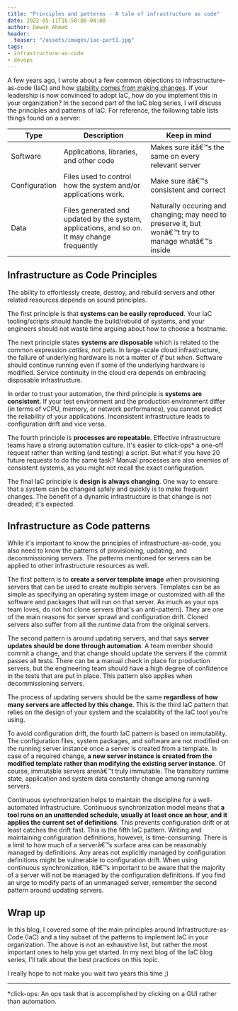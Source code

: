 ```yaml
---
title: "Principles and patterns - A tale of infrastructure as code"
date: 2022-05-11T16:50:00-04:00
author: Dewan Ahmed
header:
  teaser: "/assets/images/iac-part1.jpg"
tags:
- infrastructure-as-code
- devops
---
```



A few years ago, I wrote about a few common objections to infrastructure-as-code (IaC) and how [stability comes from making changes](https://www.dewanahmed.com/stability-from-iac/). If your leadership is now convinced to adopt IaC, how do you implement this in your organization? In the second part of the IaC blog series, I will discuss the principles and patterns of IaC.
For reference, the following table lists things found on a server:
 
| Type  | Description  | Keep in mind  |
|---|---|---|
| Software  | Applications, libraries, and other code  | Makes sure itâ€™s the same on every relevant server  |
| Configuration  | Files used to control how the system and/or applications work.  | Make sure itâ€™s consistent and correct  |
| Data  | Files generated and updated by the system, applications, and so on. It may change frequently  | Naturally occuring and changing; may need to preserve it, but wonâ€™t try to manage whatâ€™s inside  |
 
 
## Infrastructure as Code Principles

The ability to effortlessly create, destroy, and rebuild servers and other related resources depends on sound principles.

The first principle is that **systems can be easily reproduced**. Your IaC tooling/scripts should handle the build/rebuild of systems, and your engineers should not waste time arguing about how to choose a hostname.

The next principle states **systems are disposable** which is related to the common expression *cattles, not pets*. In large-scale cloud infrastructure, the failure of underlying hardware is not a matter of *if* but *when*. Software should continue running even if some of the underlying hardware is modified. Service continuity in the cloud era depends on embracing disposable infrastructure.

In order to trust your automation, the third principle is **systems are consistent**. If your test environment and the production environment differ (in terms of vCPU, memory, or network performance), you cannot predict the reliability of your applications. Inconsistent infrastructure leads to configuration drift and vice versa. 

The fourth principle is **processes are repeatable**. Effective infrastructure teams have a strong automation culture. It's easier to click-ops* a one-off request rather than writing (and testing) a script. But what if you have 20 future requests to do the same task? Manual processes are also enemies of consistent systems, as you might not recall the exact configuration.

The final IaC principle is **design is always changing**. One way to ensure that a system can be changed safely and quickly is to make frequent changes. The benefit of a dynamic infrastructure is that change is not dreaded; it's expected.

## Infrastructure as Code patterns

While it's important to know the principles of infrastructure-as-code, you also need to know the patterns of provisioning, updating, and decommissioning servers. The patterns mentioned for servers can be applied to other infrastructure resources as well.
 
The first pattern is to **create a server template image** when provisioning servers that can be used to create multiple servers. Templates can be as simple as specifying an operating system image or customized with all the software and packages that will run on that server. As much as your ops team loves, do not hot clone servers (that's an anti-pattern). They are one of the main reasons for server sprawl and configuration drift. Cloned servers also suffer from all the runtime data from the original servers.
 
The second pattern is around updating servers, and that says **server updates should be done through automation**. A team member should commit a change, and that change should update the servers if the commit passes all tests. There can be a manual check in place for production servers, but the engineering team should have a high degree of confidence in the tests that are put in place. This pattern also applies when decommissioning servers.
 
The process of updating servers should be the same **regardless of how many servers are affected by this change**. This is the third IaC pattern that relies on the design of your system and the scalability of the IaC tool you're using.
 
To avoid configuration drift, the fourth IaC pattern is based on immutability. The configuration files, system packages, and software are not modified on the running server instance once a server is created from a template. In case of a required change, **a new server instance is created from the modified template rather than modifying the existing server instance**. Of course, immutable servers arenâ€™t truly immutable. The transitory runtime state, application and system data constantly change among running servers.
 
Continuous synchronization helps to maintain the discipline for a well-automated
infrastructure. Continuous synchronization model means that **a tool runs on an unattended schedule, usually at least once an hour, and it applies the current set of definitions**. This prevents configuration drift or at least catches the drift fast. This is the fifth IaC pattern. Writing and maintaining configuration definitions, however, is time-consuming. There is a limit to how much of a serverâ€™s surface area can be reasonably managed by definitions. Any areas not explicitly managed by configuration definitions might be vulnerable to configuration drift. When using continuous synchronization, itâ€™s important to be aware that the majority of a server will not be managed by the configuration definitions. If you find an urge to modify parts of an unmanaged server, remember the second pattern around updating servers.
 
## Wrap up
 
In this blog, I covered some of the main principles around Infrastructure-as-Code (IaC) and a tiny subset of the patterns to implement IaC in your organization. The above is not an exhaustive list, but rather the most important ones to help you get started. In my next blog of the IaC blog series, I'll talk about the best practices on this topic.
 
I really hope to not make you wait two years this time ;)

---

*click-ops: An ops task that is accomplished by clicking on a GUI rather than automation.
